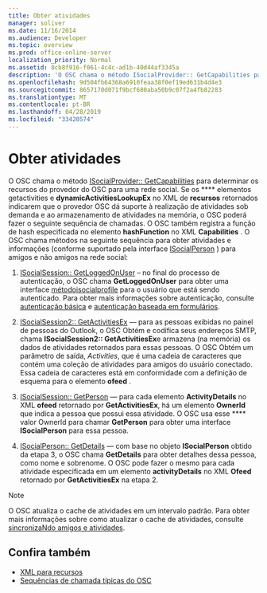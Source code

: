```yaml
---
title: Obter atividades
manager: soliver
ms.date: 11/16/2014
ms.audience: Developer
ms.topic: overview
ms.prod: office-online-server
localization_priority: Normal
ms.assetid: 8cb8f916-f061-4c4c-ad1b-40d44af3345a
description: 'O OSC chama o método ISocialProvider:: GetCapabilities para determinar os recursos do provedor do OSC para uma rede social.'
ms.openlocfilehash: 9d504fb64368a6910feaa38f0ef19ed631b4d4e3
ms.sourcegitcommit: 8657170d071f9bcf680aba50b9c07f2a4fb82283
ms.translationtype: MT
ms.contentlocale: pt-BR
ms.lasthandoff: 04/28/2019
ms.locfileid: "33420574"
---
```

# <a name="getting-activities"></a>Obter atividades

O OSC chama o método [ISocialProvider:: GetCapabilities](isocialprovider-getcapabilities.md) para determinar os recursos do provedor do OSC para uma rede social. Se os **** elementos getactivities e **dynamicActivitiesLookupEx** no XML de **recursos** retornados indicarem que o provedor OSC dá suporte à realização de atividades sob demanda e ao armazenamento de atividades na memória, o OSC poderá fazer o seguinte sequência de chamadas. O OSC também registra a função de hash especificada no elemento **hashFunction** no XML **Capabilities** . O OSC chama métodos na seguinte sequência para obter atividades e informações (conforme suportado pela interface [ISocialPerson](isocialpersoniunknown.md) ) para amigos e não amigos na rede social: 
  
1. [ISocialSession:: GetLoggedOnUser](isocialsession-getloggedonuser.md) – no final do processo de autenticação, o OSC chama **GetLoggedOnUser** para obter uma interface [métodoisocialprofile](isocialprofileisocialperson.md) para o usuário que está sendo autenticado. Para obter mais informações sobre autenticação, consulte [autenticação básica](basic-authentication.md) e [autenticação baseada em formulários](forms-based-authentication.md).
    
2. [ISocialSession2:: GetActivitiesEx](isocialsession2-getactivitiesex.md) — para as pessoas exibidas no painel de pessoas do Outlook, o OSC Obtém e codifica seus endereços SMTP, chama **ISocialSession2:: GetActivitiesEx**e armazena (na memória) os dados de atividades retornados para essas pessoas. O OSC Obtém um parâmetro de saída, _Activities_, que é uma cadeia de caracteres que contém uma coleção de atividades para amigos do usuário conectado. Essa cadeia de caracteres está em conformidade com a definição de esquema para o elemento **ofeed** . 
    
3. [ISocialSession:: GetPerson](isocialsession-getperson.md) — para cada elemento **ActivityDetails** no XML **ofeed** retornado por **GetActivitiesEx**, há um elemento **OwnerId** que indica a pessoa que possui essa atividade. O OSC usa esse **** valor OwnerId para chamar **GetPerson** para obter uma interface **ISocialPerson** para essa pessoa. 
    
4. [ISocialPerson:: GetDetails](isocialperson-getdetails.md) — com base no objeto **ISocialPerson** obtido da etapa 3, o OSC chama **GetDetails** para obter detalhes dessa pessoa, como nome e sobrenome. O OSC pode fazer o mesmo para cada atividade especificada em um elemento **activityDetails** no XML **Ofeed** retornado por **GetActivitiesEx** na etapa 2. 
    
> [!NOTE]
> O OSC atualiza o cache de atividades em um intervalo padrão. Para obter mais informações sobre como atualizar o cache de atividades, consulte [sincronizaNdo amigos e atividades](synchronizing-friends-and-activities.md). 
  
## <a name="see-also"></a>Confira também

- [XML para recursos](xml-for-capabilities.md)
- [Sequências de chamada típicas do OSC](osc-typical-calling-sequences.md)


